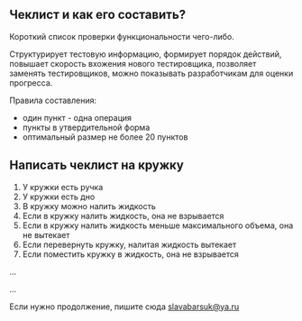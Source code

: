 ## Чеклист и как его составить?
Короткий список проверки функциональности чего-либо.

Структурирует тестовую информацию, формирует порядок действий, повышает скорость вхожения нового тестировщика, позволяет заменять тестировщиков, можно показывать разработчикам для оценки прогресса.

Правила составления:
* один пункт - одна операция
* пункты в утвердительной форма
* оптимальный размер не более 20 пунктов

## Написать чеклист на кружку
1. У кружки есть ручка
2. У кружки есть дно
3. В кружку можно налить жидкость
4. Если в кружку налить жидкость, она не взрывается
5. Если в кружку налить жидкость меньше максимального объема, она не вытекает
6. Если перевернуть кружку, налитая жидкость вытекает
7. Если поместить кружку в жидкость, она не взрывается

...

...

Если нужно продолжение, пишите сюда slavabarsuk@ya.ru
